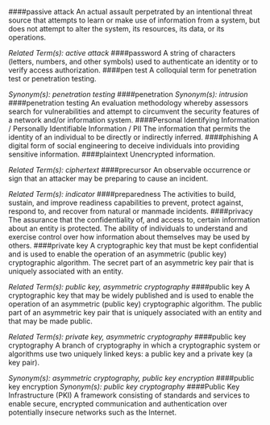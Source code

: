 ####passive attack
An actual assault perpetrated by an intentional threat source that attempts to learn or make use of information from a system, but does not attempt to alter the system, its resources, its data, or its operations.

*Related Term(s): active attack*
####password
A string of characters (letters, numbers, and other symbols) used to authenticate an identity or to verify access authorization.
####pen test
A colloquial term for penetration test or penetration testing.

*Synonym(s): penetration testing*
####penetration
*Synonym(s): intrusion*
####penetration testing
An evaluation methodology whereby assessors search for vulnerabilities and attempt to circumvent the security features of a network and/or information system.
####Personal Identifying Information / Personally Identifiable Information / PII
The information that permits the identity of an individual to be directly or indirectly inferred.
####phishing
A digital form of social engineering to deceive individuals into providing sensitive information.
####plaintext
Unencrypted information.

*Related Term(s): ciphertext*
####precursor
An observable occurrence or sign that an attacker may be preparing to cause an incident.

*Related Term(s): indicator*
####preparedness
The activities to build, sustain, and improve readiness capabilities to prevent, protect against, respond to, and recover from natural or manmade incidents.
####privacy
The assurance that the confidentiality of, and access to, certain information about an entity is protected. The ability of individuals to understand and exercise control over how information about themselves may be used by others.
####private key
A cryptographic key that must be kept confidential and is used to enable the operation of an asymmetric (public key) cryptographic algorithm. The secret part of an asymmetric key pair that is uniquely associated with an entity.

*Related Term(s): public key, asymmetric cryptography*
####public key
A cryptographic key that may be widely published and is used to enable the operation of an asymmetric (public key) cryptographic algorithm. The public part of an asymmetric key pair that is uniquely associated with an entity and that may be made public.

*Related Term(s): private key, asymmetric cryptography*
####public key cryptography
A branch of cryptography in which a cryptographic system or algorithms use two uniquely linked keys: a public key and a private key (a key pair).

*Synonym(s): asymmetric cryptography, public key encryption*
####public key encryption
*Synonym(s): public key cryptography*
####Public Key Infrastructure (PKI)
A framework consisting of standards and services to enable secure, encrypted communication and authentication over potentially insecure networks such as the Internet.